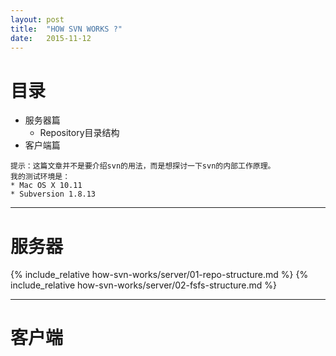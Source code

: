 ```yaml
---
layout: post
title:  "HOW SVN WORKS ?"
date:   2015-11-12
---
```


# 目录

* 服务器篇
    * Repository目录结构
* 客户端篇

```
提示：这篇文章并不是要介绍svn的用法，而是想探讨一下svn的内部工作原理。
我的测试环境是：
* Mac OS X 10.11
* Subversion 1.8.13
```

***
# 服务器

{% include_relative how-svn-works/server/01-repo-structure.md %}
{% include_relative how-svn-works/server/02-fsfs-structure.md %}

***
# 客户端